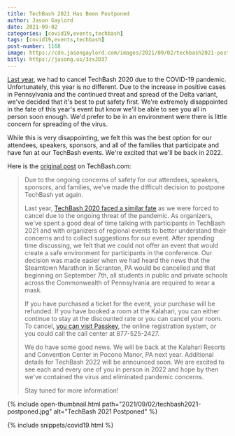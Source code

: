 ```yaml
---
title: TechBash 2021 Has Been Postponed
author: Jason Gaylord
date: 2021-09-02
categories: [covid19,events,techbash]
tags: [covid19,events,techbash]
post-number: 1168
image: https://cdn.jasongaylord.com/images/2021/09/02/techbash2021-postponed.jpg
bitly: https://jasong.us/3zxJD37
---
```


[Last year](https://jasong.us/37lAkGe), we had to cancel TechBash 2020 due to the COVID-19 pandemic. Unfortunately, this year is no different. Due to the increase in positive cases in Pennsylvania and the continued threat and spread of the Delta variant, we've decided that it's best to put safety first. We're extremely disappointed in the fate of this year's event but know we'll be able to see you all in person soon enough. We'd prefer to be in an environment were there is little concern for spreading of the virus.

While this is very disappointing, we felt this was the best option for our attendees, speakers, sponsors, and all of the families that participate and have fun at our TechBash events. We're excited that we'll be back in 2022.

Here is the [original post](https://jasong.us/3zALswq) on TechBash.com:

> Due to the ongoing concerns of safety for our attendees, speakers, sponsors, and families, we've made the difficult decision to postpone TechBash yet again.
> 
> Last year, [TechBash 2020 faced a similar fate](https://jasong.us/2zofDx3) as we were forced to cancel due to the ongoing threat of the pandemic. As organizers, we've spent a good deal of time talking with participants in TechBash 2021 and with organizers of regional events to better understand their concerns and to collect suggestions for our event. After spending time discussing, we felt that we could not offer an event that would create a safe environment for participants in the conference. Our decision was made easier when we had heard the news that the Steamtown Marathon in Scranton, PA would be cancelled and that beginning on September 7th, all students in public and private schools across the Commonwealth of Pennsylvania are required to wear a mask. 
> 
> If you have purchased a ticket for the event, your purchase will be refunded. If you have booked a room at the Kalahari, you can either continue to stay at the discounted rate or you can cancel your room. To cancel, [you can visit Passkey](https://jasong.us/38wksCo), the online registration system, or you could call the call center at 877-525-2427.
> 
> We do have some good news. We will be back at the Kalahari Resorts and Convention Center in Pocono Manor, PA next year. Additional details for TechBash 2022 will be announced soon. We are excited to see each and every one of you in person in 2022 and hope by then we've contained the virus and eliminated pandemic concerns.
> 
> Stay tuned for more information!

{% include open-thumbnail.html path="2021/09/02/techbash2021-postponed.jpg" alt="TechBash 2021 Postponed" %}

{% include snippets/covid19.html %}